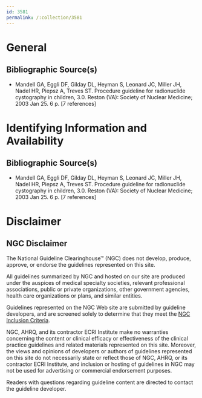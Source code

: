 ```yaml
---
id: 3581
permalink: /:collection/3581
---
```


# General

## Bibliographic Source(s)

- Mandell GA, Eggli DF, Gilday DL, Heyman S, Leonard JC, Miller JH, Nadel HR, Piepsz A, Treves ST. Procedure guideline for radionuclide cystography in children, 3.0. Reston (VA): Society of Nuclear Medicine; 2003 Jan 25. 6 p. [7 references]

# Identifying Information and Availability

## Bibliographic Source(s)

- Mandell GA, Eggli DF, Gilday DL, Heyman S, Leonard JC, Miller JH, Nadel HR, Piepsz A, Treves ST. Procedure guideline for radionuclide cystography in children, 3.0. Reston (VA): Society of Nuclear Medicine; 2003 Jan 25. 6 p. [7 references]

# Disclaimer

## NGC Disclaimer

The National Guideline Clearinghouse™ (NGC) does not develop, produce, approve, or endorse the guidelines represented on this site.

All guidelines summarized by NGC and hosted on our site are produced under the auspices of medical specialty societies, relevant professional associations, public or private organizations, other government agencies, health care organizations or plans, and similar entities.

Guidelines represented on the NGC Web site are submitted by guideline developers, and are screened solely to determine that they meet the [NGC Inclusion Criteria](/help-and-about/summaries/inclusion-criteria).

NGC, AHRQ, and its contractor ECRI Institute make no warranties concerning the content or clinical efficacy or effectiveness of the clinical practice guidelines and related materials represented on this site. Moreover, the views and opinions of developers or authors of guidelines represented on this site do not necessarily state or reflect those of NGC, AHRQ, or its contractor ECRI Institute, and inclusion or hosting of guidelines in NGC may not be used for advertising or commercial endorsement purposes.

Readers with questions regarding guideline content are directed to contact the guideline developer.

